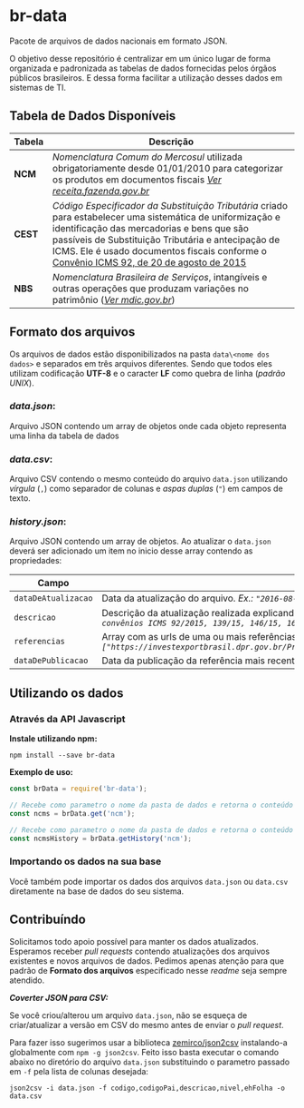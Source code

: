 br-data
=======

Pacote de arquivos de dados nacionais em formato JSON.

O objetivo desse repositório é centralizar em um único lugar de forma organizada e padronizada as tabelas de dados
fornecidas pelos órgãos públicos brasileiros. E dessa forma facilitar a utilização desses dados em sistemas de TI.

## Tabela de Dados Disponíveis

Tabela | Descrição
------ | ---------
**NCM** | _Nomenclatura Comum do Mercosul_ utilizada obrigatoriamente desde 01/01/2010 para categorizar os produtos em documentos fiscais [_Ver receita.fazenda.gov.br_](http://www4.receita.fazenda.gov.br/simulador/PesquisarNCM.jsp)
**CEST** | _Código Especificador da Substituição Tributária_ criado para estabelecer uma sistemática de uniformização e identificação das mercadorias e bens que são passíveis de Substituição Tributária e antecipação de ICMS. Ele é usado documentos fiscais conforme o [Convênio ICMS 92, de 20 de agosto de 2015](https://www.confaz.fazenda.gov.br/)
**NBS** | _Nomenclatura Brasileira de Serviços_, intangíveis e outras operações que produzam variações no patrimônio ([_Ver mdic.gov.br_](http://www.mdic.gov.br/comercio-servicos/a-secretaria-de-comercio-e-servicos-scs-13))

## Formato dos arquivos

Os arquivos de dados estão disponibilizados na pasta `data\<nome dos dados>` e separados em três arquivos diferentes. 
Sendo que todos eles utilizam codificação **UTF-8** e o caracter **LF** como quebra de linha (_padrão UNIX_).

### _data.json_:

Arquivo JSON contendo um array de objetos onde cada objeto representa uma linha da tabela de dados

### _data.csv_:

Arquivo CSV contendo o mesmo conteúdo do arquivo `data.json` utilizando _vírgula_ (`,`) como separador de colunas
e _aspas duplas_ (`"`) em campos de texto.

### _history.json_:

Arquivo JSON contendo um array de objetos. Ao atualizar o `data.json` deverá ser adicionado
um item no inicio desse array contendo as propriedades:

Campo | Descricao
----- | ---------
`dataDeAtualizacao` | Data da atualização do arquivo. _Ex.: `"2016-08-17"`_
`descricao` | Descrição da atualização realizada explicando citando a fonte utilizada. _Ex.: `"Atualizado até os convênios ICMS 92/2015, 139/15, 146/15, 16/16, 53/16."`_
`referencias` | Array com as urls de uma ou mais referências utilizadas como base para a atualização. _Ex.: `["https://investexportbrasil.dpr.gov.br/ProdutosServicos/frmPesquisaProdutosServicosFull.aspx"]`_
`dataDePublicacao` | Data da publicação da referência mais recente utilizada na atualização. _Ex.: `"2016-08-01"`_

## Utilizando os dados

### Através da API Javascript

**Instale utilizando npm:**

```shell
npm install --save br-data
```

**Exemplo de uso:**

```javascript
const brData = require('br-data');

// Recebe como parametro o nome da pasta de dados e retorna o conteúdo json do arquivo `data.json`
const ncms = brData.get('ncm');

// Recebe como parametro o nome da pasta de dados e retorna o conteúdo json do arquivo `history.json`
const ncmsHistory = brData.getHistory('ncm');
```

### Importando os dados na sua base

Você também pode importar os dados dos arquivos `data.json` ou `data.csv` diretamente na base de dados do seu sistema.

## Contribuíndo

Solicitamos todo apoio possível para manter os dados atualizados. Esperamos receber _pull requests_ contendo atualizações
dos arquivos existentes e novos arquivos de dados. Pedimos apenas atenção para que padrão de **Formato dos arquivos**
especificado nesse _readme_ seja sempre atendido.

**_Coverter JSON para CSV:_**

Se você criou/alterou um arquivo `data.json`, não se esqueça de criar/atualizar a versão em CSV do mesmo antes de enviar
o _pull request_.

Para fazer isso sugerimos usar a biblioteca [zemirco/json2csv](https://github.com/zemirco/json2csv)
instalando-a globalmente com `npm -g json2csv`. Feito isso basta executar o comando abaixo no diretório do arquivo
`data.json` substituindo o parametro passado em `-f` pela lista de colunas desejada:

```shel
json2csv -i data.json -f codigo,codigoPai,descricao,nivel,ehFolha -o data.csv
```
